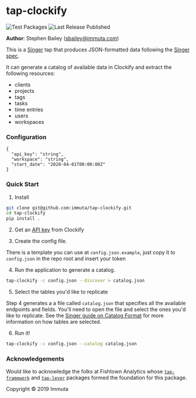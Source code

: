 # tap-clockify

![Test Packages](https://github.com/immuta/tap-clockify/actions/workflows/test_package.yml/badge.svg)
![Last Release Published](https://github.com/immuta/tap-clockify/actions/workflows/publish_package.yml/badge.svg)

**Author**: Stephen Bailey (sbailey@immuta.com)

This is a [Singer](http://singer.io) tap that produces JSON-formatted data following the [Singer spec](https://github.com/singer-io/getting-started/blob/master/SPEC.md).

It can generate a catalog of available data in Clockify and extract the following resources:

- clients
- projects
- tags
- tasks
- time entries
- users
- workspaces

### Configuration

```
{
  "api_key": "string",
  "workspace": "string",
  "start_date": "2020-04-01T00:00:00Z"
}
```

### Quick Start

1. Install

```bash
git clone git@github.com:immuta/tap-clockify.git
cd tap-clockify
pip install .
```

2. Get an [API key](https://clockify.me/developers-api) from Clockify

3. Create the config file.

There is a template you can use at `config.json.example`, just copy it to `config.json` in the repo root and insert your token

4. Run the application to generate a catalog.

```bash
tap-clockify -c config.json --discover > catalog.json
```

5. Select the tables you'd like to replicate

Step 4 generates a a file called `catalog.json` that specifies all the available endpoints and fields. You'll need to open the file and select the ones you'd like to replicate. See the [Singer guide on Catalog Format](https://github.com/singer-io/getting-started/blob/c3de2a10e10164689ddd6f24fee7289184682c1f/BEST_PRACTICES.md#catalog-format) for more information on how tables are selected.

6. Run it!

```bash
tap-clockify -c config.json --catalog catalog.json
```

### Acknowledgements

Would like to acknowledge the folks at Fishtown Analytics whose [`tap-framework`](https://github.com/fishtown-analytics/tap-framework) and [`tap-lever`](https://github.com/fishtown-analytics/tap-lever) packages formed the foundation for this package.

Copyright &copy; 2019 Immuta
